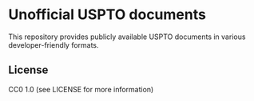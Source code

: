 # Unofficial USPTO documents

This repository provides publicly available USPTO documents in various
developer-friendly formats.

## License

CC0 1.0 (see LICENSE for more information)
